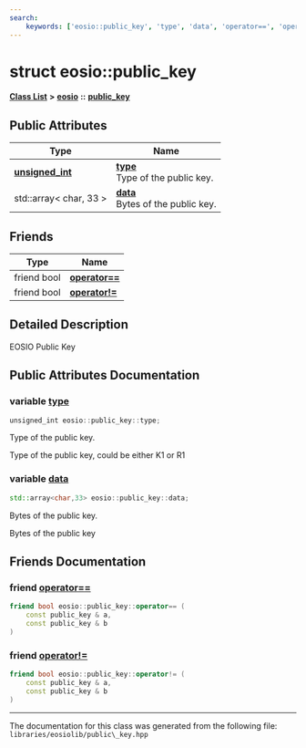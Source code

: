 ```yaml
---
search:
    keywords: ['eosio::public_key', 'type', 'data', 'operator==', 'operator!=']
---
```


# struct eosio::public\_key

[**Class List**](annotated.md) **>** [**eosio**](namespaceeosio.md) **::** [**public\_key**](structeosio_1_1public__key.md)


## Public Attributes

|Type|Name|
|-----|-----|
|**[unsigned\_int](structunsigned__int.md)**|[**type**](structeosio_1_1public__key_aaba0301ecc27240508120958503b2361.md#1aaba0301ecc27240508120958503b2361)<br>Type of the public key. |
|std::array< char, 33 >|[**data**](structeosio_1_1public__key_af05e926b56c5f221dc502a6f68dbba58.md#1af05e926b56c5f221dc502a6f68dbba58)<br>Bytes of the public key. |


## Friends

|Type|Name|
|-----|-----|
|friend bool|[**operator==**](structeosio_1_1public__key_a4f2610bdec460bf2b0203684a9599da5.md#1a4f2610bdec460bf2b0203684a9599da5)|
|friend bool|[**operator!=**](structeosio_1_1public__key_a5faa639eb95ed12c1be5d8ae65c7cb54.md#1a5faa639eb95ed12c1be5d8ae65c7cb54)|


## Detailed Description

EOSIO Public Key 
## Public Attributes Documentation

### variable <a id="1aaba0301ecc27240508120958503b2361" href="#1aaba0301ecc27240508120958503b2361">type</a>

```cpp
unsigned_int eosio::public_key::type;
```

Type of the public key. 

Type of the public key, could be either K1 or R1 

### variable <a id="1af05e926b56c5f221dc502a6f68dbba58" href="#1af05e926b56c5f221dc502a6f68dbba58">data</a>

```cpp
std::array<char,33> eosio::public_key::data;
```

Bytes of the public key. 

Bytes of the public key 

## Friends Documentation

### friend <a id="1a4f2610bdec460bf2b0203684a9599da5" href="#1a4f2610bdec460bf2b0203684a9599da5">operator==</a>

```cpp
friend bool eosio::public_key::operator== (
    const public_key & a,
    const public_key & b
)
```



### friend <a id="1a5faa639eb95ed12c1be5d8ae65c7cb54" href="#1a5faa639eb95ed12c1be5d8ae65c7cb54">operator!=</a>

```cpp
friend bool eosio::public_key::operator!= (
    const public_key & a,
    const public_key & b
)
```





----------------------------------------
The documentation for this class was generated from the following file: `libraries/eosiolib/public\_key.hpp`

